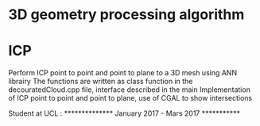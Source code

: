 # 3D geometry processing algorithm

# ICP 

Perform ICP point to point and point to plane to a 3D mesh using ANN librairy
The functions are written as class function in the decouratedCloud.cpp file, interface described in the main 
Implementation of ICP point to point and point to plane, use of CGAL to show intersections 

Student at UCL : ************** January 2017 - Mars 2017 ***********
